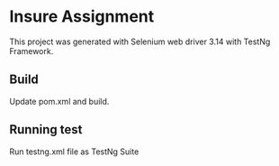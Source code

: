 # Insure Assignment

This project was generated with Selenium web driver 3.14 with TestNg Framework.

## Build 

Update pom.xml and build.

## Running test

Run testng.xml file as TestNg Suite